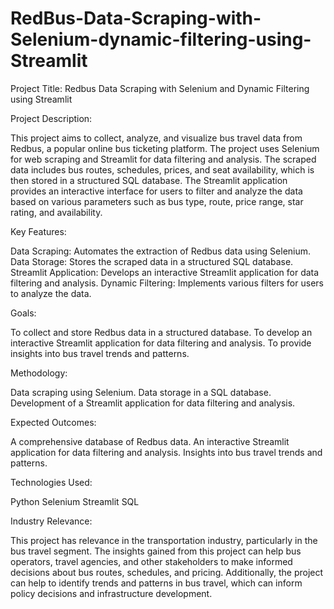 # RedBus-Data-Scraping-with-Selenium-dynamic-filtering-using-Streamlit
Project Title: Redbus Data Scraping with Selenium and Dynamic Filtering using Streamlit

Project Description:

This project aims to collect, analyze, and visualize bus travel data from Redbus, a popular online bus ticketing platform. The project uses Selenium for web scraping and Streamlit for data filtering and analysis. The scraped data includes bus routes, schedules, prices, and seat availability, which is then stored in a structured SQL database. The Streamlit application provides an interactive interface for users to filter and analyze the data based on various parameters such as bus type, route, price range, star rating, and availability.

Key Features:

Data Scraping: Automates the extraction of Redbus data using Selenium. Data Storage: Stores the scraped data in a structured SQL database. Streamlit Application: Develops an interactive Streamlit application for data filtering and analysis. Dynamic Filtering: Implements various filters for users to analyze the data.

Goals:

To collect and store Redbus data in a structured database. To develop an interactive Streamlit application for data filtering and analysis. To provide insights into bus travel trends and patterns.

Methodology:

Data scraping using Selenium. Data storage in a SQL database. Development of a Streamlit application for data filtering and analysis.

Expected Outcomes:

A comprehensive database of Redbus data. An interactive Streamlit application for data filtering and analysis. Insights into bus travel trends and patterns.

Technologies Used:

Python Selenium Streamlit SQL

Industry Relevance:

This project has relevance in the transportation industry, particularly in the bus travel segment. The insights gained from this project can help bus operators, travel agencies, and other stakeholders to make informed decisions about bus routes, schedules, and pricing. Additionally, the project can help to identify trends and patterns in bus travel, which can inform policy decisions and infrastructure development.

